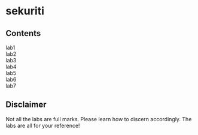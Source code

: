 # sekuriti

## Contents
lab1 <br/>
lab2 <br/>
lab3 <br/>
lab4 <br/>
lab5 <br/>
lab6 <br/>
lab7 <br/>

## Disclaimer
Not all the labs are full marks. Please learn how to discern accordingly. The labs are all for your reference!
